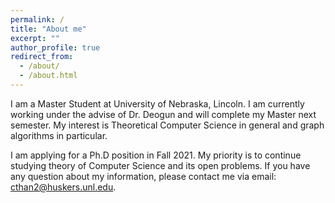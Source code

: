 ```yaml
---
permalink: /
title: "About me"
excerpt: ""
author_profile: true
redirect_from: 
  - /about/
  - /about.html
---
```


I am a Master Student at University of Nebraska, Lincoln. I am currently working under the advise of Dr. Deogun and will complete my Master next semester. My interest is Theoretical Computer Science in general and graph algorithms in particular.

I am applying for a Ph.D position in Fall 2021. My priority is to continue studying theory of Computer Science and its open problems. If you have any question about my information, please contact me via email: cthan2@huskers.unl.edu.
